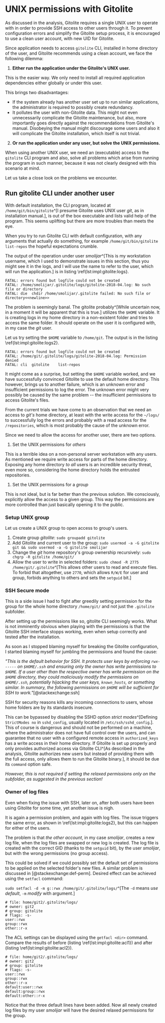 # UNIX permissions with Gitolite

As discussed in the analysis, Gitolite requires a single UNIX user to operate with in order to provide SSH access to other users through it.
To prevent configuration errors and simplify the Gitolite setup process, it is encouraged to use a clean user account, with new UID for Gitolite.

Since application needs to access `gitolite` CLI, installed in home directory of the user, and Gitolite recommends using a clean account, we face the following dilemma:

1. **Either run the application under the Gitolite's UNIX user.**

This is the easier way.
We only need to install all required application dependencies either globally or under this user.

This brings two disadvantages:

- If the system already has another user set up to run similar applications, the administrator is required to possibly create redundancy.
- It pollutes the user with non-Gitolite data.
This might not even unnecessarily complicate the Gitolite maintenance, but also, more importantly goes directly against the recommendations from Gitolite's manual.
Disobeying the manual might discourage some users and also it will complicate the Gitolite installation, which itself is not trivial.

2. **Or run the application under any user, but solve the UNIX permissions.**

When using another UNIX user, we need an (executable) access to the `gitolite` CLI program and also, solve all problems which arise from running the program in such manner, because it was not clearly designed with this scenario at mind.

Let us take a close look on the problems we encounter.

## Run gitolite CLI under another user

With default installation, the CLI program, located at `/home/git/bin/gitolite`^[I presume Gitolite uses UNIX user *git*, as in installation manual.], is out of the box executable and lists valid help of the program.
This seems uplifting but there are more troubles than meets the eye.

When you try to run Gitolite CLI with default configuration, with any arguments that actually do something, for example `/home/git/bin/gitolite list-repos` the hopeful expectations crumble.

The output of the operation under user _smolijar_^[This is my workstation username, which I used to demonstrate issues in this section, thus you might see it in the logs, and I will use the name to refer to the user, which will run the application.] is in listing \ref{lst:impl:gitolite:logs}.

```{language=make caption="Implementation: Gitolite log error 1" label="lst:impl:gitolite:logs"}
FATAL: errors found but logfile could not be created
FATAL: /home/smolijar/.gitolite/logs/gitolite-2018-04.log: No such file or directory
FATAL: die	chdir /home/smolijar/.gitolite failed: No such file or directory<<newline>>
```

The problem is seemingly banal.
The gitolite probably^[While uncertain now, in a moment it will be apparent that this is true.] utilizes the `$HOME` variable.
It is creating logs in my home directory in a non-existent folder and tries to access the same folder.
It should operate on the user it is configured with, in my case the _git_ user.

Let us try setting the `$HOME` variable to `/home/git`.
The output is in the listing \ref{lst:impl:gitolite:logs2}.

```{language=make caption="Implementation: Gitolite log error 2" label="lst:impl:gitolite:logs2"}
FATAL: errors found but logfile could not be created
FATAL: /home/git/.gitolite/logs/gitolite-2018-04.log: Permission denied
FATAL: cli	gitolite	list-repos
```

It might come as a surprise, but setting the `$HOME` variable worked, and we have successfully convinced Gitolite to use the default home directory.
This however, brings us to another failure, which is an unknown error and insufficient permissions to log the error.
The unknown error might very possibly be caused by the same problem -- the insufficient permissions to access Gitolite's files.

From the current trials we have come to an observation that we need an access to _git's_ home directory, at least with the write access for the `~/logs/` to successfully log the errors and probably with a read access for the `/repositories`, which is most probably the cause of the unknown error.

Since we need to allow the access for another user, there are two options.

1. Set the UNIX permissions for _others_

This is a terrible idea on a non-personal server workstation with any users.
As mentioned we require write access for parts of the home directory.
Exposing any home directory _to all_ users is an incredible security threat, even more so, considering the home directory holds the entrusted repositories.

1. Set the UNIX permissions for a _group_

This is not ideal, but is far better than the previous solution.
We consciously, explicitly allow the access to a given group.
This way the permissions are more controlled than just basically opening it to the public.

### Setup UNIX group

Let us create a UNIX group to open access to group's users.

1. Create group _gitolite_: `sudo groupadd gitolite`
2. Add Gitolite and current user to the group: `sudo usermod -a -G gitolite git && sudo usermod -a -G gitolite smolijar`
3. Change the _git_ home repository's group ownership recursively: `sudo chgrp -R gitolite /home/git/`
4. Allow the user to write in selected folders: `sudo chmod -R 2775 /home/git/.gitolite`^[This allows other users to read and execute files. To forbid that altogether, use `2770`, which allows `R/W/E` for user and group, forbids anything to others and sets the `setguid` bit.]

### SSH Secure mode

This is a side issue I had to fight after greedily setting permission for the group for the whole home directory `/home/git/` and not just the `.gitolite` subfolder.

After setting up the permissions like so, gitolite CLI seemingly works.
What is not imminently obvious when playing with the permissions is that the Gitolite SSH interface stopps working, even when setup correctly and tested after the installation.

As soon as I stopped blaming myself for breaking the Gitolite configuration, I started blaming myself for jumbling the permissions and found the cause:

_"This is the default behavior for SSH. It protects user keys by enforcing `rwx------` on `$HOME/.ssh` and ensuring only the owner has write permissions to `$HOME`. If a user other than the respective owner has write permission on the `$HOME` directory, they could maliciously modify the permissions on `$HOME/.ssh`, potentially hijacking the user keys, `known_hosts`, or something similar. In summary, the following permissions on `$HOME` will be sufficient for SSH to work."_[@stackexchange:ssh]

SSH for security reasons kills any incoming connections to users, whose home folders are by its standards insecure.

This can be bypassed by disabling the SSHD option _strict modes_^[Defining `StrictModes no` in `sshd_config`, usually located in `/etc/ssh/sshd_config`.].
This of course is dangerous and should not be performed on a machine, where the administrator does not have full control over the users, and can guarantee that no user with a configured remote access in `authorized_keys` has a write access in their home directory.
If Gitolite is set up properly and only provides authorized access via Gitolite CLI^[As described in the analysis, Gitolite authorizes new users but instead of providing them with the full access, only allows them to run the Gitolite binary.], it should be due its `command` option safe.

*However, this is not required if setting the relaxed permissions only on the subfolder, as suggested in the previous section!*

### Owner of log files

Even when fixing the issue with SSH, later on, after both users have been using Gitolite for some time, yet another issue is nigh.

It is again a permission problem, and again with log files.
The issue triggers the same error, as shown in \ref{lst:impl:gitolite:logs2}, but this can happen for either of the users.

The problem is that _the other account_, in my case _smolijar_, creates a new log file, when the log files are swapped or new log is created.
The log file is created with the correct GID (thanks to the `setguid` bit), by the user _smolijar_, but with the wrong permissions (no group access).

This could be solved if we could possibly set the default set of permissions to be applied on the selected folder's new files.
A similar problem is discussed in [@stackexchange:def-perm].
Desired effect can be achieved using the `setfacl` command:

`sudo setfacl -d -m g::rwx /home/git/.gitolite/logs/`^[The `-d` means _use default_, `-m` _modify_ with argument.]


```{language=bash caption="Implementation: Gitolite default ACL before" label="lst:impl:gitolite:acl1"}
# file: home/git2/.gitolite/logs/
# owner: git2
# group: gitolite
# flags: -s-
user::rwx
group::rwx
other::r-x
```

The ACL settings can be displayed using the `getfacl <dir>` command.
Compare the results of before (listing \ref{lst:impl:gitolite:acl1}) and after (listing \ref{lst:impl:gitolite:acl2}).

```{language=bash caption="Implementation: Gitolite default ACL after" label="lst:impl:gitolite:acl2"}
# file: home/git2/.gitolite/logs/
# owner: git2
# group: gitolite
# flags: -s-
user::rwx
group::rwx
other::r-x
default:user::rwx
default:group::rwx
default:other::r-x
```

Notice that the three default lines have been added.
Now all newly created log files by my user _smolijar_ will have the desired relaxed permissions for the group.
